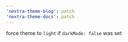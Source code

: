 ```yaml
---
'nextra-theme-blog': patch
'nextra-theme-docs': patch
---
```


force theme to `light` if `darkMode: false` was set
